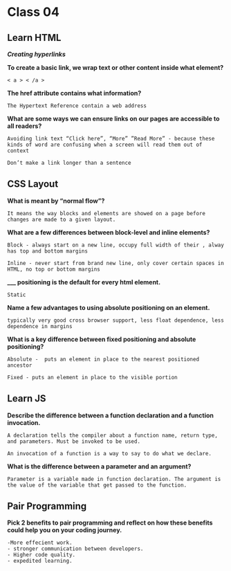 # Class 04

## Learn HTML

***Creating hyperlinks***

**To create a basic link, we wrap text or other content inside what element?**

	< a > < /a >

**The href attribute contains what information?**

	The Hypertext Reference contain a web address

**What are some ways we can ensure links on our pages are accessible to all readers?**

	Avoiding link text “Click here”, “More” ”Read More” - because these kinds of word are confusing when a screen will read them out of context

	Don’t make a link longer than a sentence

## CSS Layout

**What is meant by “normal flow”?**

	It means the way blocks and elements are showed on a page before changes are made to a given layout. 

**What are a few differences between block-level and inline elements?**

	Block - always start on a new line, occupy full width of their , alway has top and bottom margins

	Inline - never start from brand new line, only cover certain spaces in HTML, no top or bottom margins

**___ positioning is the default for every html element.**

    Static 

**Name a few advantages to using absolute positioning on an element.**

	typically very good cross browser support, less float dependence, less dependence in margins

**What is a key difference between fixed positioning and absolute positioning?**

	Absolute -  puts an element in place to the nearest positioned ancestor

	Fixed - puts an element in place to the visible portion

## Learn JS

**Describe the difference between a function declaration and a function invocation.**

	A declaration tells the compiler about a function name, return type, and parameters. Must be invoked to be used. 

	An invocation of a function is a way to say to do what we declare.

**What is the difference between a parameter and an argument?**

	Parameter is a variable made in function declaration. The argument is the value of the variable that get passed to the function.  

## Pair Programming

**Pick 2 benefits to pair programming and reflect on how these benefits could help you on your coding journey.**

	-More effecient work.  
	- stronger communication between developers.  
	- Higher code quality.  
	- expedited learning.  
